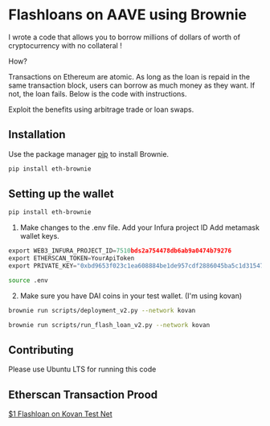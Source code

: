 # Flashloans on AAVE using Brownie

I wrote a code that allows you to borrow millions of dollars of worth of cryptocurrency with no collateral !



How?



Transactions on Ethereum are atomic. As long as the loan is repaid in the same transaction block, users can borrow as much money as they want. If not, the loan fails. Below is the code with instructions.



Exploit the benefits using arbitrage trade or loan swaps.
## Installation

Use the package manager [pip](https://pip.pypa.io/en/stable/) to install Brownie.

```bash
pip install eth-brownie
```

## Setting up the wallet

```bash
pip install eth-brownie
```
1. Make changes to the .env file. Add your Infura project ID Add metamask wallet keys.

```python
export WEB3_INFURA_PROJECT_ID=7510bds2a754478db6ab9a0474b79276
export ETHERSCAN_TOKEN=YourApiToken
export PRIVATE_KEY="0xbd9653f023c1ea608884be1de957cdf2886045ba5c1d31547c6634bd0c57ac69"
```

```bash
source .env
```
2. Make sure you have DAI coins in your test wallet. (I'm using kovan)

```bash
brownie run scripts/deployment_v2.py --network kovan
```

```bash
brownie run scripts/run_flash_loan_v2.py --network kovan
```



## Contributing
Please use Ubuntu LTS for running this code

## Etherscan Transaction Prood
[$1 Flashloan on Kovan Test Net](https://kovan.etherscan.io/tx/0x746e13689c110a727a629818fb61b7ba3a8babe2b47baf79e9b1c7d7dc5978d8)
